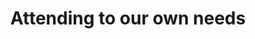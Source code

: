 ---
area: Communication Skills, calgary-cambridge-model
category: 16ba - Calgary Cambridge Workshop
title: Attending to our own needs 
description: Attending to our own needs 
audio: /assets/audio/16 - Calgary Cambridge Workshop - Attending to our own needs. Malcolm Thomas - MQ.mp3
article: 
www: 
keywords: Calgary, Cambridge, Model, attend, own, needs
youtube: 
soundcloud: 
---